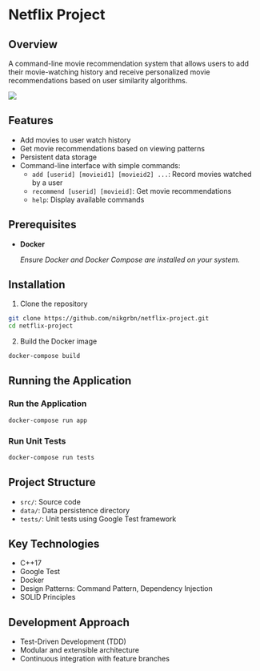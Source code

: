 # Netflix Project

## Overview
A command-line movie recommendation system that allows users to add their movie-watching history and receive personalized movie recommendations based on user similarity algorithms.

![](https://github.com/nikgrbn/netflix-project/blob/feature/NP-5-README/preview.png) 

## Features
- Add movies to user watch history
- Get movie recommendations based on viewing patterns
- Persistent data storage
- Command-line interface with simple commands:
  - `add [userid] [movieid1] [movieid2] ...`: Record movies watched by a user
  - `recommend [userid] [movieid]`: Get movie recommendations
  - `help`: Display available commands

## Prerequisites
- **Docker**
  
    *Ensure Docker and Docker Compose are installed on your system.*

## Installation

1. Clone the repository
```bash
git clone https://github.com/nikgrbn/netflix-project.git
cd netflix-project
```

2. Build the Docker image
```bash
docker-compose build
```

## Running the Application

### Run the Application
```bash
docker-compose run app
```

### Run Unit Tests
```bash
docker-compose run tests
```

## Project Structure
- `src/`: Source code
- `data/`: Data persistence directory
- `tests/`: Unit tests using Google Test framework

## Key Technologies
- C++17
- Google Test
- Docker
- Design Patterns: Command Pattern, Dependency Injection
- SOLID Principles

## Development Approach
- Test-Driven Development (TDD)
- Modular and extensible architecture
- Continuous integration with feature branches
